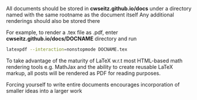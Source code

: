 All documents should be stored in **cwseitz.github.io/docs** under
a directory named with the same rootname as the document itself 
Any additional renderings should also be stored there

For example, to render a .tex file as .pdf, enter **cwseitz.github.io/docs/DOCNAME** directory and run

```bash
latexpdf --interaction=nonstopmode DOCNAME.tex
```

To take advantage of the maturity of LaTeX w.r.t
most HTML-based math rendering tools e.g. MathJax
and the ability to create reusable LaTeX markup,
all posts will be rendered as PDF for reading 
purposes. 

Forcing yourself to write entire documents
encourages incorporation of smaller ideas 
into a larger work


